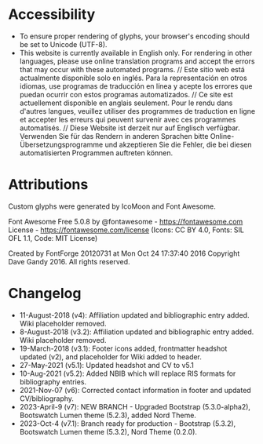 # Accessibility

* To ensure proper rendering of glyphs, your browser's encoding should be set to Unicode (UTF-8).
* This website is currently available in English only. For rendering in other languages, please use online translation programs and accept the errors that may occur with these automated programs. // Este sitio web está actualmente disponible solo en inglés. Para la representación en otros idiomas, use programas de traducción en línea y acepte los errores que puedan ocurrir con estos programas automatizados. // Ce site est actuellement disponible en anglais seulement. Pour le rendu dans d'autres langues, veuillez utiliser des programmes de traduction en ligne et accepter les erreurs qui peuvent survenir avec ces programmes automatisés. // Diese Website ist derzeit nur auf Englisch verfügbar. Verwenden Sie für das Rendern in anderen Sprachen bitte Online-Übersetzungsprogramme und akzeptieren Sie die Fehler, die bei diesen automatisierten Programmen auftreten können. 

# Attributions

Custom glyphs were generated by IcoMoon and Font Awesome.

Font Awesome Free 5.0.8 by @fontawesome - https://fontawesome.com
License - https://fontawesome.com/license (Icons: CC BY 4.0, Fonts: SIL OFL 1.1, Code: MIT License)

Created by FontForge 20120731 at Mon Oct 24 17:37:40 2016
Copyright Dave Gandy 2016. All rights reserved.

# Changelog

* 11-August-2018 (v4): Affiliation updated and bibliographic entry added. Wiki placeholder removed.
* 8-August-2018 (v3.2): Affiliation updated and bibliographic entry added. Wiki placeholder removed.
* 19-March-2018 (v3.1): Footer icons added, frontmatter headshot updated (v2), and placeholder for Wiki added to header.
* 27-May-2021 (v5.1): Updated headshot and CV to v5.1
* 10-Aug-2021 (v5.2): Added NBIB which will replace RIS formats for bibliography entries.
* 2021-Nov-07 (v6): Corrected contact information in footer and updated CV/bibliography.
* 2023-April-9 (v7): NEW BRANCH - Upgraded Bootstrap (5.3.0-alpha2), Bootswatch Lumen theme (5.2.3), added Nord Theme.
* 2023-Oct-4 (v7.1): Branch ready for production - Bootstrap (5.3.2), Bootswatch Lumen theme (5.3.2), Nord Theme (0.2.0).